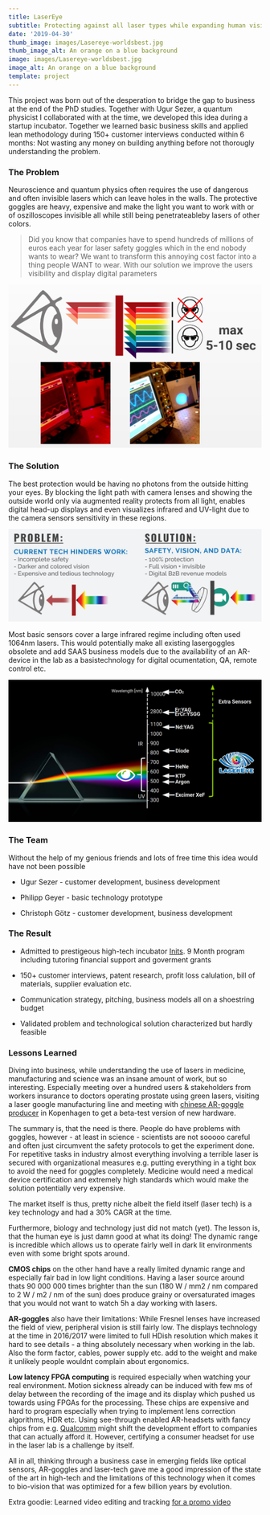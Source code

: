 ```yaml
---
title: LaserEye
subtitle: Protecting against all laser types while expanding human vision
date: '2019-04-30'
thumb_image: images/Lasereye-worldsbest.jpg
thumb_image_alt: An orange on a blue background
image: images/Lasereye-worldsbest.jpg
image_alt: An orange on a blue background
template: project
---
```

This project was born out of the desperation to bridge the gap to business at the end of the PhD studies. Together with Ugur Sezer, a quantum physicist I collaborated with at the time, we developed this idea during a startup incubator. Together we learned basic business skills and applied lean methodology during 150+ customer interviews conducted within 6 months: Not wasting any money on building anything before not thorougly understanding the problem.

### The Problem

Neuroscience and quantum physics often requires the use of dangerous and often invisible lasers which can leave holes in the walls. The protective goggles are heavy, expensive and make the light you want to work with or of oszilloscopes invisible all while still being penetrateableby lasers of other colors.

> Did you know that companies have to spend hundreds of millions of euros each year for laser safety goggles which in the end nobody wants to wear? We want to transform this annoying cost factor into a thing people WANT to wear. With our solution we improve the users visibility and display digital parameters

![](https://raw.githubusercontent.com/Wursthub/fabulous-mahogany-01ad3/master/Lasereye-Problem2.png)

### The Solution

The best protection would be having no photons from the outside hitting your eyes. By blocking the light path with camera lenses and showing the outside world only via augmented reality protects from all light, enables digital head-up displays and even visualizes infrared and UV-light due to the camera sensors sensitivity in these regions.

![](https://raw.githubusercontent.com/Wursthub/fabulous-mahogany-01ad3/master/static/images/Lasereye-Problem.png)

Most basic sensors cover a large infrared regime including often used 1064nm lasers. This would potentially make all existing lasergoggles obsolete and add SAAS business models due to the availability of an AR-device in the lab as a basistechnology for digital ocumentation, QA, remote control etc.

![](https://raw.githubusercontent.com/Wursthub/fabulous-mahogany-01ad3/master/static/images/Lasereye-spectral%20range.png)

### The Team

Without the help of my genious friends and lots of free time this idea would have not been possible

*   Ugur Sezer - customer development, business development

*   Philipp Geyer - basic technology prototype

*   Christoph Götz - customer development, business development

### The Result

*   Admitted to prestigeous high-tech incubator [Inits](https://www.inits.at/en/home/). 9 Month program including tutoring financial support and goverment grants

*   150+ customer interviews, patent research, profit loss calulation, bill of materials, supplier evaluation etc.

*   Communication strategy, pitching, business models all on a shoestring budget

*   Validated problem and technological solution characterized but hardly feasible

### Lessons Learned

Diving into business, while understanding the use of lasers in medicine, manufacturing and science was an insane amount of work, but so interesting. Especially meeting over a hundred users & stakeholders from workers insurance to doctors operating prostate using green lasers, visiting a laser google manufacturing line and meeting with [chinese AR-goggle producer](https://www.facebook.com/dlodlovr/) in Kopenhagen to get a beta-test version of new hardware.

The summary is, that the need is there. People do have problems with goggles, however - at least in science - scientists are not sooooo careful and often just circumvent the safety protocols to get the experiment done. For repetitive tasks in industry almost everything involving a terrible laser is secured with organizational measures e.g. putting everything in a tight box to avoid the need for goggles completely. Medicine would need a medical device certification and extremely high standards which would make the solution potentially very expensive.

The market itself is thus, pretty niche albeit the field itself (laser tech) is a key technology and had a 30% CAGR at the time.

Furthermore, biology and technology just did not match (yet). The lesson is, that the human eye is just damn good at what its doing! The dynamic range is incredible which allows us to operate fairly well in dark lit environments even with some bright spots around.

**CMOS chips** on the other hand have a really limited dynamic range and especially fair bad in low light conditions. Having a laser source around thats 90 000 000 times brighter than the sun (180 W / mm2 / nm compared to 2 W / m2 / nm of the sun) does produce grainy or oversaturated images that you would not want to watch 5h a day working with lasers.

**AR-goggles** also have their limitations: While Fresnel lenses have increased the field of view, peripheral vision is still fairly low. The displays  technology at the time in 2016/2017 were limited to full HDish resolution which makes it hard to see details - a thing absolutely necessary when working in the lab. Also the form factor, cables, power supply etc. add to the weight and make it unlikely people wouldnt complain about ergonomics.

**Low latency FPGA computing** is required especially when watching your real environment. Motion sickness already can be induced with few ms of delay between the recording of the image and its display which pushed us towards using FPGAs for the processing. These chips are expensive and hard to program especially when trying to implement lens correction algorithms, HDR etc. Using see-through enabled AR-headsets with fancy chips from e.g. [Qualcomm](https://www.qualcomm.com/products/snapdragon-xr1-platform) might shift the development effort to companies that can actually afford it. However, certifying a consumer headset for use in the laser lab is a challenge by itself.

All in all, thinking through a business case in emerging fields like optical sensors, AR-goggles and laser-tech gave me a good impression of the state of the art in high-tech and the limitations of this technology when it comes to bio-vision that was optimized for a few billion years by evolution.

Extra goodie: Learned video editing and tracking [for a promo video](< https://vimeo.com/220132356>)
